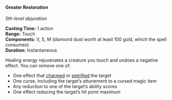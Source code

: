 #### Greater Restoration
<!-- markdownlint-disable link-image-reference-definitions -->
[_metadata_:spell_name]:- "Greater Restoration"
[_metadata_:spell_level]:- "5"
[_metadata_:spell_school]:- "abjuration"
[_metadata_:ritual]:- "false"
[_metadata_:casting_time_amount]:- "1"
[_metadata_:casting_time_unit]:- "action"
[_metadata_:range]:- "Touch"
[_metadata_:target]:- "???"
[_metadata_:components_verbal]:- "true"
[_metadata_:components_somatic]:- "true"
[_metadata_:components_material]:- "true"
[_metadata_:components_material_description]:- "diamond dust worth at least 100 gold, which the spell consumes"
[_metadata_:components_material_cost]:- "100 gp"
[_metadata_:duration]:- "Instantaneous"
[_metadata_:concentration]:- "false"
[_metadata_:compared_to_wotc_srd_5.1]:- "mechanics_different_wording_different"
[_metadata_:compared_to_a5e_srd]:- "mechanics_different_wording_different"
<!-- markdownlint-disable-next-line no-emphasis-as-heading -->
_5th-level abjuration_

**Casting Time:** 1 action \
**Range:** Touch \
**Components:** V, S, M (diamond dust worth at least 100 gold, which the spell consumes) \
**Duration:** Instantaneous

Healing energy rejuvenates a creature you touch and undoes a negative effect.
You can remove one of:

- One effect that [charmed](#Conditions_charmed) or [petrified](#Conditions_petrified) the target
- One curse, including the target’s attunement to a cursed magic item
- Any reduction to one of the target’s ability scores
- One effect reducing the target’s hit point maximum
